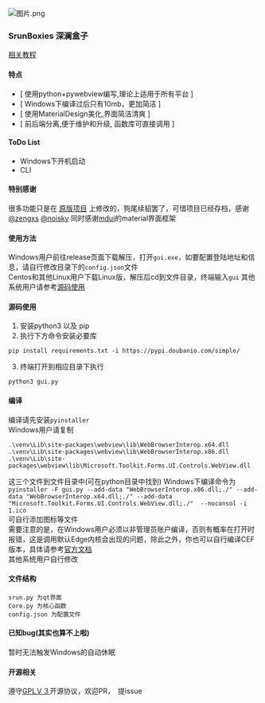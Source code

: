 ![图片.png](https://i.loli.net/2021/03/23/qZN4sQ9OTkdb1np.png)
### SrunBoxies 深澜盒子
[相关教程](http://wordpress.peterfile.top/index.php/2020/09/26/%e6%b7%b1%e6%be%9c%e6%a0%a1%e5%9b%ad%e7%bd%91%e6%8a%98%e8%85%be%e6%8c%87%e5%8d%97/)
#### 特点
- [ 使用python+pywebview编写,理论上适用于所有平台 ]
- [ Windows下编译过后只有10mb，更加简洁 ]
- [ 使用MaterialDesign美化,界面简洁清爽 ]
- [ 前后端分离,便于维护和升级, 函数库可直接调用 ]

#### ToDo List
- Windows下开机启动
- CLI
#### 特别感谢
很多功能只是在 [原版项目](https://github.com/ehaut/srun3k-client/tree/pyqt5) 上修改的，狗尾续貂罢了，可惜项目已经存档，感谢[@zengxs](https://github.com/zengxs) [@noisky](https://github.com/noisky)
同时感谢[mdui](https://github.com/zdhxiong/mdui)的material界面框架
#### 使用方法
Windows用户前往release页面下载解压，打开```gui.exe```，如要配置登陆地址和信息，请自行修改目录下的```config.json```文件
</br>Centos和其他Linux用户下载Linux版，解压后cd到文件目录，终端输入```gui```
其他系统用户请参考[源码使用](#%E6%BA%90%E7%A0%81%E4%BD%BF%E7%94%A8)
#### 源码使用
1. 安装python3 以及 pip
2. 执行下方命令安装必要库
```
pip install requirements.txt -i https://pypi.doubanio.com/simple/
```
3. 终端打开到相应目录下执行
```
python3 gui.py
```
#### 编译
编译请先安装```pyinstaller```</br>
Windows用户请复制
```
.\venv\Lib\site-packages\webview\lib\WebBrowserInterop.x64.dll
.\venv\Lib\site-packages\webview\lib\WebBrowserInterop.x86.dll
.\venv\Lib\site-packages\webview\lib\Microsoft.Toolkit.Forms.UI.Controls.WebView.dll
```
这三个文件到文件目录中(可在python目录中找到)
Windows下编译命令为</br>
```pyinstaller -F gui.py --add-data "WebBrowserInterop.x86.dll;./" --add-data "WebBrowserInterop.x64.dll;./" --add-data "Microsoft.Toolkit.Forms.UI.Controls.WebView.dll;./"  --noconsol -i 1.ico```</br>
可自行添加图标等文件</br>
需要注意的是，在Windows用户必须以非管理员账户编译，否则有概率在打开时报错，这是调用默认Edge内核会出现的问题，除此之外，你也可以自行编译CEF版本，具体请参考[官方文档](https://pywebview.flowrl.com/guide/renderer.html#gtk-webkit2)
</br>其他系统用户自行修改

#### 文件结构
```
srun.py 为qt界面
Core.py 为核心函数
config.json 为配置文件
```
#### 已知bug(其实也算不上啦)
暂时无法触发Windows的自动休眠
#### 开源相关
遵守[GPLＶ３](https://github.com/peterpei1186861238/Srun3k-PyQt/blob/master/LICENSE)开源协议，欢迎PR，　提issue





